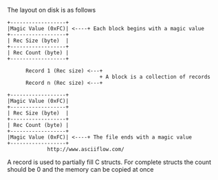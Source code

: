 The layout on disk is as follows

```
+------------------+
|Magic Value (0xFC)| <----+ Each block begins with a magic value
+------------------+
| Rec Size (byte)  |
+------------------+
| Rec Count (byte) |
+------------------+

      Record 1 (Rec size) <---+
                              + A block is a collection of records
      Record n (Rec size) <---+

+------------------+
|Magic Value (0xFC)|
+------------------+
| Rec Size (byte)  |
+------------------+
| Rec Count (byte) |
+------------------+
|Magic Value (0xFC)| <----+ The file ends with a magic value
+------------------+
             http://www.asciiflow.com/
```

A record is used to partially fill C structs. For complete structs the count should be 0 and the memory can be copied at once

